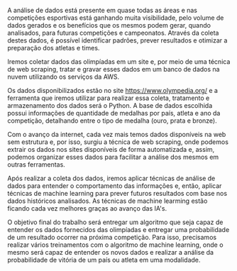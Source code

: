 A análise de dados está presente em quase todas as áreas e nas competições esportivas está ganhando muita visibilidade, pelo volume de dados gerados e os benefícios que os mesmos podem gerar, quando analisados, para futuras competições e campeonatos. Através da coleta destes dados, é possível identificar padrões, prever resultados e otimizar a preparação dos atletas e times.   

Iremos coletar dados das olimpíadas em um site e, por meio de uma técnica de web scraping, tratar e gravar esses dados em um banco de dados na nuvem utilizando os serviços da AWS.  

Os dados disponibilizados estão no site https://www.olympedia.org/ e a ferramenta que iremos utilizar para realizar essa coleta, tratamento e armazenamento dos dados será o Python. A base de dados escolhida possui informações de quantidade de medalhas por país, atleta e ano da competição, detalhando entre o tipo de medalha (ouro, prata e bronze).  

Com o avanço da internet, cada vez mais temos dados disponíveis na web sem estrutura e, por isso, surgiu a técnica de web scraping, onde podemos extrair os dados nos sites disponíveis de forma automatizada e, assim, podemos organizar esses dados para facilitar a análise dos mesmos em outras ferramentas.  

Após realizar a coleta dos dados, iremos aplicar técnicas de análise de dados para entender o comportamento das informações e, então, aplicar técnicas de machine learning para prever futuros resultados com base nos dados históricos analisados. As técnicas de machine learming estão ficando cada vez melhores graças ao avanço das IA's.  

O objetivo final do trabalho será entregar um algoritmo que seja capaz de entender os dados fornecidos das olimpíadas e entregar uma probabilidade de um resultado ocorrer na próxima competição. Para isso, precisamos realizar vários treinamentos com o algoritmo de machine learning, onde o mesmo será capaz de entender os novos dados e realizar a análise da probabilidade de vitória de um país ou atleta em uma modalidade.  
